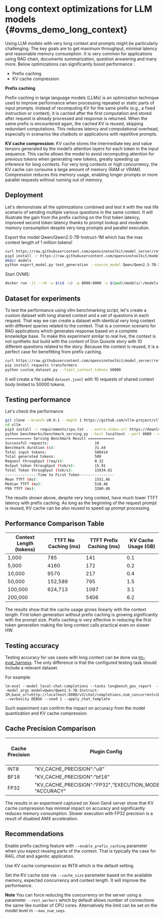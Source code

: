 # Long context optimizations for LLM models {#ovms_demo_long_context}

Using LLM models with very long context and prompts might be particularly challenging. The key goals are to get maximum throughput, minimal latency and reasonable memory consumption.
It is very common for applications using RAG chain, documents summarization, question answering and many more. 
Below optimizations can significantly boost performance :

- Prefix caching
- KV cache compression

**Prefix caching**

Prefix caching in large language models (LLMs) is an optimization technique used to improve performance when processing repeated or static parts of input prompts. Instead of recomputing KV for the same prefix (e.g., a fixed instruction or context), it is cached after the first computation and stored after request is already processed and response is returned. 
When the same prefix is encountered again, the cached KV is reused, skipping redundant computations. This reduces latency and computational overhead, especially in scenarios like chatbots or applications with repetitive prompts.

**KV cache compression:**
KV cache stores the intermediate key and value tensors generated by the model’s attention layers for each token in the input sequence.
This cache allows the model to avoid recomputing attention for previous tokens when generating new tokens, greatly speeding up inference for long contexts.
For very long contexts or high concurrency, the KV cache can consume a large amount of memory (RAM or VRAM).
Compression reduces this memory usage, enabling longer prompts or more parallel requests without running out of memory.

## Deployment

Let's demonstrate all the optimizations combined and test it with the real life scenario of sending multiple various questions in the same context. It will illustrate the gain from the prefix caching on the first token latency, improved second token latency thanks to prompt lookup and moderate memory consumption despite very long prompts and parallel execution.

Export the model Qwen/Qwen2.5-7B-Instruct-1M which has the max context length of 1 million tokens! 

```bash
curl https://raw.githubusercontent.com/openvinotoolkit/model_server/refs/heads/releases/2025/3/demos/common/export_models/export_model.py -o export_model.py
pip3 install -r https://raw.githubusercontent.com/openvinotoolkit/model_server/refs/heads/releases/2025/3/demos/common/export_models/requirements.txt
mkdir models
python export_model.py text_generation --source_model Qwen/Qwen2.5-7B-Instruct-1M --weight-format int4 --config_file_path models/config.json --model_repository_path models
```

Start OVMS:
```bash
docker run -it --rm -u $(id -u) -p 8000:8000 -v $(pwd)/models/:/models:rw openvino/model_server:latest --rest_port 8000 --source_model Qwen/Qwen2.5-7B-Instruct-1M --model_repository_path /models --task text_generation --enable_prefix_caching true --kv_cache_precision u8 --target_device CPU
```

## Dataset for experiments

To test the performance using vllm benchmarking script, let's create a custom dataset with long shared context and a set of questions in each request.  That way we can create a dataset with identical very long context with different queries related to the context. That is a common scenario for RAG applications which generates response based on a complete knowledge base. To make this experiment similar to real live, the context is not synthetic but build with the content of Don Quixote story with 10 different questions related to the story. Because the context is reused, it is a perfect case for benefitting from prefix caching. 

```bash
curl https://raw.githubusercontent.com/openvinotoolkit/model_server/refs/heads/releases/2025/3/demos/continuous_batching/long_context/custom_dataset.py -o custom_dataset.py
pip install requests transformers
python custom_dataset.py --limit_context_tokens 50000
```

It will create a file called `dataset.jsonl` with 10 requests of shared context body limited to 50000 tokens. 

## Testing performance

Let's check the performance 
```bash
git clone --branch v0.9.1 --depth 1 https://github.com/vllm-project/vllm
cd vllm
pip3 install -r requirements/cpu.txt . --extra-index-url https://download.pytorch.org/whl/cpu
python benchmarks/benchmark_serving.py --host localhost --port 8000 --endpoint /v3/chat/completions --backend openai-chat --model Qwen/Qwen2.5-7B-Instruct-1M --dataset-name custom --dataset-path ../dataset.jsonl --num-prompts 10 --max-concurrency 1 --custom-output-len 50
============ Serving Benchmark Result ============
Successful requests:                     10        
Benchmark duration (s):                  31.44     
Total input tokens:                      500414    
Total generated tokens:                  500       
Request throughput (req/s):              0.32      
Output token throughput (tok/s):         15.91     
Total Token throughput (tok/s):          15934.81  
---------------Time to First Token----------------
Mean TTFT (ms):                          1551.46   
Median TTFT (ms):                        518.46    
P99 TTFT (ms):                           3260.48   
```

The results shown above, despite very long context, have much lower TTFT latency with prefix caching. As long as the beginning of the request prompt is reused, KV cache can be also reused to speed up prompt processing.

## Performance Comparison Table

| Context Length (tokens) | TTFT No Caching (ms) | TTFT Prefix Caching (ms) | KV Cache Usage (GB) |
|------------------------|----------------------|--------------------------|---------------------|
| 1,000                  | 785               | 141                    | 0.1                 |
| 5,000                  | 4160              | 172                    | 0.2                 |
| 10,000                 | 9570              | 217                    | 0.4                 |
| 50,000                 | 152,589           | 795                    | 1.5                 |
| 100,000                | 624,713           | 1097                   | 3.1                 |
| 200,000                |                   | 5406                   | 6.2                 |

The results show that the cache usage grows linearly with the context length.
First token generation without prefix caching is growing significantly with the prompt size. 
Prefix caching is very effective in reducing the first token generation making the long context calls practical even on slower HW.

## Testing accuracy

Testing accuracy for use cases with long context can be done via [lm-eval_harness](../accuracy/README.md).
The only difference is that the configured testing task should include a relevant dataset.

For example:
```
lm-eval --model local-chat-completions --tasks longbench_gov_report  --model_args model=Qwen/Qwen2.5-7B-Instruct-1M,base_url=http://localhost:8000/v3/chat/completions,num_concurrent=10,tokenized_requests=False,timeout=3000  --verbosity DEBUG --seed 1 --apply_chat_template
```

Such experiment can confirm the impact on accuracy from the model quantization and KV cache compression.

## Cache Precision Comparison

| Cache Precision | Plugin Config | Accuracy (longbench_gov_report, concurrency 50) | Max Cache Usage (GB) | Duration (s for 100 requests) |
|-----------------|--------------|-----------------------------------------------|----------------------|-------------------------------|
| INT8            | "KV_CACHE_PRECISION":"u8"                                     | 0.3374        | 11                   | 41m6.993s    |
| BF16            | "KV_CACHE_PRECISION":"bf16"                                   | 0.3297        | 20                   | 40m15.359s   |
| FP32            | "KV_CACHE_PRECISION":"FP32","EXECUTION_MODE_HINT": "ACCURACY" | 0.331         | 37                   | 105m15.876s  |

The results in an experiment captured on Xeon Gen4 server show that KV cache compression has minimal impact on accuracy and significantly reduces memory consumption.
Slower execution with FP32 precision is a result of disabled AMX acceleration.

## Recommendations

Enable prefix caching feature with `--enable_prefix_caching` parameter when you expect reusing parts of the context. That is typically the case for RAG, chat and agentic application.

Use KV cache compression as INT8 which is the default setting.

Set the KV cache size via `--cache_size` parameter based on the available memory, expected concurrency and context length. It will improve the performance. 

**Note** You can force reducing the concurrency on the server using a parameter `--rest_workers` which by default allows number of connections the same like number of CPU cores. Alternatively the limit can be set on the model level in `--max_num_seqs`.

